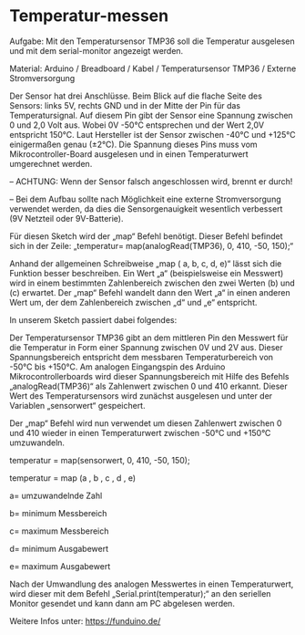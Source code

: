 # Temperatur-messen
Aufgabe: Mit den Temperatursensor TMP36 soll die Temperatur ausgelesen und mit dem serial-monitor angezeigt werden.

Material: Arduino / Breadboard / Kabel / Temperatursensor TMP36 / Externe Stromversorgung

Der Sensor hat drei Anschlüsse. Beim Blick auf die flache Seite des Sensors: links 5V, rechts GND und in der Mitte der Pin für das Temperatursignal. Auf diesem Pin gibt der Sensor eine Spannung zwischen 0 und 2,0 Volt aus. Wobei 0V -50°C entsprechen und der Wert 2,0V entspricht 150°C. Laut Hersteller ist der Sensor zwischen -40°C und +125°C einigermaßen genau (±2°C). Die Spannung dieses Pins muss vom Mikrocontroller-Board ausgelesen und in einen Temperaturwert umgerechnet werden.

– ACHTUNG: Wenn der Sensor falsch angeschlossen wird, brennt er durch!

– Bei dem Aufbau sollte nach Möglichkeit eine externe Stromversorgung verwendet werden, da dies die Sensorgenauigkeit wesentlich verbessert (9V Netzteil oder 9V-Batterie).

Für diesen Sketch wird der „map“ Befehl benötigt. Dieser Befehl befindet sich in der Zeile: „temperatur= map(analogRead(TMP36), 0, 410, -50, 150);“

Anhand der allgemeinen Schreibweise „map ( a, b, c, d, e)“ lässt sich die Funktion besser beschreiben. Ein Wert „a“ (beispielsweise ein Messwert) wird in einem bestimmten Zahlenbereich zwischen den zwei Werten (b) und (c) erwartet. Der „map“ Befehl wandelt dann den Wert „a“ in einen anderen Wert um, der dem Zahlenbereich zwischen „d“ und „e“ entspricht.

In unserem Sketch passiert dabei folgendes:

Der Temperatursensor TMP36 gibt an dem mittleren Pin den Messwert für die Temperatur in Form einer Spannung zwischen 0V und 2V aus. Dieser Spannungsbereich entspricht dem messbaren Temperaturbereich von -50°C bis +150°C. Am analogen Eingangspin des Arduino Mikrocontrollerboards wird dieser Spannungsbereich mit Hilfe des Befehls „analogRead(TMP36)“ als Zahlenwert zwischen 0 und 410 erkannt. Dieser Wert des Temperatursensors wird zunächst ausgelesen und unter der Variablen „sensorwert“ gespeichert.

Der „map“ Befehl wird nun verwendet um diesen Zahlenwert zwischen 0 und 410 wieder in einen Temperaturwert zwischen -50°C und +150°C umzuwandeln.

temperatur = map(sensorwert, 0, 410, -50, 150);

temperatur = map (a , b , c , d , e)

a= umzuwandelnde Zahl

b= minimum Messbereich

c= maximum Messbereich

d= minimum Ausgabewert

e= maximum Ausgabewert

Nach der Umwandlung des analogen Messwertes in einen Temperaturwert, wird dieser mit dem Befehl „Serial.print(temperatur);“ an den seriellen Monitor gesendet und kann dann am PC abgelesen werden.


Weitere Infos unter: https://funduino.de/
